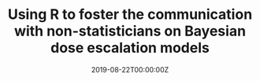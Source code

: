---
title: 'Using R to foster the communication with non-statisticians on Bayesian dose escalation models'
authors:
- Marianna Grinberg
date: '2019-08-22T00:00:00Z'

# Schedule page publish date (NOT proceeding's date).
publishDate: '20001-01-01T00:00:00Z'

# proceeding type.
# Legend: 0 = Uncategorized; 1 = Talk, 2 = Keynote, 3 = Workshop
# To add more update publications_types.toml and en.yaml
proceeding_types: ['1']

# proceeding name and optional abbreviated proceeding name.
proceeding: Presented at 2019 Conference
proceeding_short: Presented at 2019 Conference

abstract: 

tags:
- Merck
featured: false

links:
url_slides: ''
url_video: ''

---